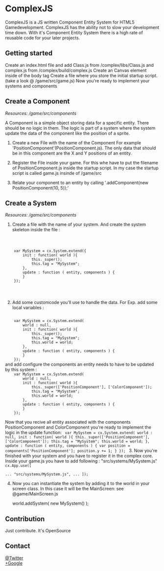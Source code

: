 <h1>ComplexJS</h1>
ComplexJS is a JS written Component Entity System for HTML5 Gamedevelopment.
ComplexJS has the ability not to slow your development time down.
With it's Component Entity System there is a high rate of reusable code for your later projects.



<h2>Getting started</h2>
Create an index.html file and add Class.js from /complex/libs/Class.js and complex.js from /complex/build/complex.js
Create an Canvas element inside of the body tag
Create a file where you store the initial startup script. (take a look @ /game/src/game.js)
Now you're ready to implement your systems and components


<h2>Create a Component</h2>
<i>Resources: /game/src/components</i>

A Component is a simple object storing data for a specific entity. There should be no logic in them. The logic is part of a system where the system update the data
of the component like the position of a sprite.

1. Create a new File with the name of the Component For example 'PositionComponent'(PositionComponent.js). The only data that should be in this component are the X and Y positions of an entity.

2. Register the File inside your game. For this whe have to put the filename of PositionComponent.js inside the startup script.
    In my case the startup script is called game.js insinde of /game/src

3. Relate your component to an entity by calling '.addComponent(new PositionComponent(10, 5));'

<h2>Create a System</h2>
<i>Resources: /game/src/components</i>

1. Create a file with the name of your system. And create the system skeleton inside the file : 
<code>
	<pre>
	var MySystem = cx.System.extend({
	    init : function( world ){
	    	this._super();
	    	this.tag = "MySystem";
	    },
	    update : function ( entity, components ) {
	    }
	});
	</pre>
</code>

2. Add some customcode you'll use to handle the data. For Exp. add some local variables : 
<code>
	var MySystem = cx.System.extend(
		world : null,
	    init : function( world ){
	    	this._super();
	    	this.tag = "MySystem";
	    	this.world = world;
	    },
	    update : function ( entity, components ) {
	    }
	});
</code>
and add configure the components an entity needs to have to be updated by this system : 
<code>
	var MySystem = cx.System.extend(
		world : null,
	    init : function( world ){
	    	this._super(['PositionComponent'], ['ColorComponent']);
	    	this.tag = "MySystem";
	    	this.world = world;
	    },
	    update : function ( entity, components ) {
	    }
	});
</code>

Now that you recive all entity associated with the components PositionComponent and ColorComponent you're ready to implement the logic in the update function: 
<code>
	var MySystem = cx.System.extend(
		world : null,
	    init : function( world ){
	    	this._super(['PositionComponent'], ['ColorComponent']);
	    	this.tag = "MySystem";
	    	this.world = world;
	    },
	    update : function ( entity, components ) {
	    	var position = components['PositionComponent'];
	    	position.y += 1;
	    }
	});
</code>
3. Now you're finished with your system and you have to register it in the complex core. Inside your game.js you have to add following : "src/systems/MySystem.js"
<code>
	cx.App.use([        
		...
	    "src/systems/MySystem.js",
	    ...
	]);
</code>

4. Now you can instantiate the system by adding it to the world in your screen class. In this case it will be the MainScreen:
see @game/MainScreen.js

    world.addSystem( new MySystem() );



<h2>Contribution</h2>
Just contribute. It's OpenSource

<h2>Contact</h2>
<a href="https://twitter.com/faebeee">@Twitter</a><br>
<a href="https://plus.google.com/u/0/113673733496424994581/posts">+Google</a>